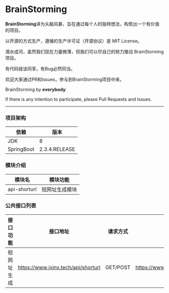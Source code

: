 # BrainStorming
**BrainStorming**译为头脑风暴，旨在通过每个人的独特想法，构筑出一个有价值的项目。

以开源的方式生产，遵循的生产许可证（开源协议）是 MIT License。

滴水成河，虽然我们现在力量微薄，但我们可以尽自己的努力推动 BrainStorming 项目。

有代码就该同享，有Bug必然同当。

欢迎大家通过PR和Issues，参与到BrainStorming项目中来。

BrainStorming by **everybody**.

If there is any intention to participate, please Pull Requests and Issues.

---

### 项目架构

| 依赖       | 版本          |
| ---------- | ------------- |
| JDK        | 8             |
| SpringBoot | 2.3.4.RELEASE |

### 模块介绍

| 模块名       | 模块功能      |
| ------------ | ------------- |
| api-shorturl | 短网址生成模块 |

### 公共接口列表

| 接口功能   | 接口地址                        | 请求方式 | 请求示例                                      | 接口描述 |
| ---------- | ------------------------------- | -------- | --------------------------------------------- | -------- |
| 短网址生成 | https://www.jxinx.tech/api/shorturl | GET/POST | https://www.jxinx.tech/api/shorturl/www.baidu.com |          |

